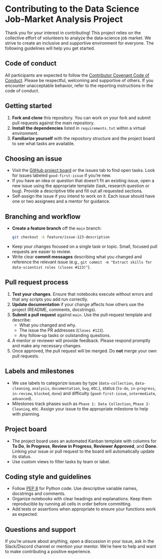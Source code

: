# Contributing to the Data Science Job‑Market Analysis Project

Thank you for your interest in contributing!  This project relies on the collective effort of volunteers to analyze the data‑science job market.  We strive to create an inclusive and supportive environment for everyone.  The following guidelines will help you get started.

## Code of conduct

All participants are expected to follow the [Contributor Covenant Code of Conduct](CODE_OF_CONDUCT.md).  Please be respectful, welcoming and supportive of others.  If you encounter unacceptable behavior, refer to the reporting instructions in the code of conduct.

## Getting started

1. **Fork and clone** this repository.  You can work on your fork and submit pull requests against the main repository.
2. **Install the dependencies** listed in `requirements.txt` within a virtual environment.
3. **Familiarize yourself** with the repository structure and the project board to see what tasks are available.

## Choosing an issue

- Visit the [GitHub project board](../../projects) or the issues tab to find open tasks.  Look for issues labeled `good-first-issue` if you’re new.
- If you have an idea or question that doesn’t fit an existing issue, open a new issue using the appropriate template (task, research question or bug).  Provide a descriptive title and fill out all requested sections.
- Self‑assign the issue if you intend to work on it.  Each issue should have one or two assignees and a mentor for guidance.

## Branching and workflow

- **Create a feature branch** off the `main` branch:
  ```bash
  git checkout -b feature/issue-123-description
  ```
- Keep your changes focused on a single task or topic.  Small, focused pull requests are easier to review.
- Write clear **commit messages** describing what you changed and reference the relevant issue (e.g., `git commit -m "Extract skills for data‑scientist roles (closes #123)"`).

## Pull request process

1. **Test your changes**.  Ensure that notebooks execute without errors and that any scripts you add run correctly.
2. **Update documentation** if your change affects how others use the project (README, comments, docstrings).
3. **Submit a pull request** against `main`.  Use the pull‑request template and describe:
   - What you changed and why.
   - The issue the PR addresses (`Closes #123`).
   - Any follow‑up tasks or outstanding questions.
4. A mentor or reviewer will provide feedback.  Please respond promptly and make any necessary changes.
5. Once approved, the pull request will be merged.  Do **not** merge your own pull requests.

## Labels and milestones

- We use labels to categorize issues by type (`data-collection`, `data-cleaning`, `analysis`, `documentation`, `bug`, etc.), status (`to-do`, `in-progress`, `in-review`, `blocked`, `done`) and difficulty (`good-first-issue`, `intermediate`, `advanced`).
- Milestones track phases such as `Phase 1: Data Collection`, `Phase 2: Cleaning`, etc.  Assign your issue to the appropriate milestone to help with planning.

## Project board

- The project board uses an automated Kanban template with columns for **To Do**, **In Progress**, **Review in Progress**, **Reviewer Approved**, and **Done**.  Linking your issue or pull request to the board will automatically update its status.
- Use custom views to filter tasks by team or label.

## Coding style and guidelines

- Follow [PEP 8](https://peps.python.org/pep-0008/) for Python code.  Use descriptive variable names, docstrings and comments.
- Organize notebooks with clear headings and explanations.  Keep them reproducible by running all cells in order before committing.
- Add tests or assertions when appropriate to ensure your functions work as expected.

## Questions and support

If you’re unsure about anything, open a discussion in your issue, ask in the Slack/Discord channel or mention your mentor.  We’re here to help and want to make contributing a positive experience.
